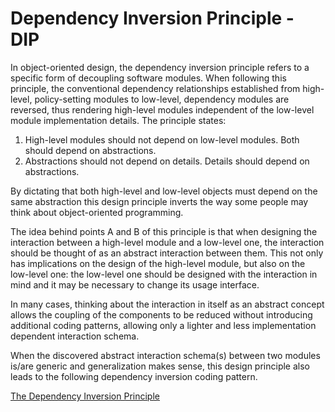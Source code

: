 # Dependency Inversion Principle - DIP

In object-oriented design, the dependency inversion principle refers to a specific form of decoupling software modules. When following this principle, the conventional dependency relationships established from high-level, policy-setting modules to low-level, dependency modules are reversed, thus rendering high-level modules independent of the low-level module implementation details. The principle states:

  1. High-level modules should not depend on low-level modules. Both should depend on abstractions.
  2. Abstractions should not depend on details. Details should depend on abstractions.

By dictating that both high-level and low-level objects must depend on the same abstraction this design principle inverts the way some people may think about object-oriented programming.

The idea behind points A and B of this principle is that when designing the interaction between a high-level module and a low-level one, the interaction should be thought of as an abstract interaction between them. This not only has implications on the design of the high-level module, but also on the low-level one: the low-level one should be designed with the interaction in mind and it may be necessary to change its usage interface.

In many cases, thinking about the interaction in itself as an abstract concept allows the coupling of the components to be reduced without introducing additional coding patterns, allowing only a lighter and less implementation dependent interaction schema.

When the discovered abstract interaction schema(s) between two modules is/are generic and generalization makes sense, this design principle also leads to the following dependency inversion coding pattern.

[The Dependency Inversion Principle](https://ctrlaltdev.xyz/resources/pdf/dip.pdf)